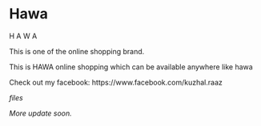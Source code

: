 # Hawa
<Document>
<h> H A W A </h>
  <p> This is one of the online shopping brand. </p>
    <p> This is HAWA online shopping which can be available anywhere like hawa </p>
    <p> Check out my facebook: https://www.facebook.com/kuzhal.raaz </p>
    <i> files <i>
      <p> More update soon. </p>
      
